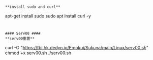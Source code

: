 ```

**install sudo and curl**

```
apt-get install sudo
sudo apt install curl -y
```


#### Serv00 ####
**serv00重置**
```
curl -O "https://fbi.hk.dedyn.io/Emokui/Sukuna/main/Linux/serv00.sh"
chmod +x serv00.sh
./serv00.sh
```

